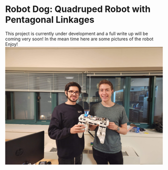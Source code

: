 # Robot Dog: Quadruped Robot with Pentagonal Linkages
This project is currently under development and a full write up will be coming very soon!
In the mean time here are some pictures of the robot
Enjoy!
![Yidi Reiss and Jacob Minkin](./Images/Yidi_Jacob_Robot.jpg)
